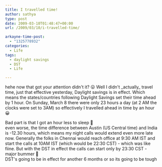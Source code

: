 ```yaml
---
title: I travelled time!
author: sathya
type: post
date: 2009-03-10T01:48:47+00:00
url: /2009/03/10/i-travelled-time/

arkayne-time-post:
  - "1325778932"
categories:
  - Life
tags:
  - daylight savings
  - DST
  - Life

---
```

hehe now that got your attention didn't it? 😛 Well I didn't \_actually\_ travel time, just that effective yesterday, Daylight savings is in effect. Which means the states/countries following Daylight Savings set their time ahead by 1 hour. On Sunday, March 8 there were only 23 hours a day (at 2 AM the clocks were set to 3AM) so effectively I travelled ahead in time by an hour 😀

<!--more-->

Bad part is that I got an hour less to sleep 🙁  
even worse, the time difference between Austin (US Central time) and India is -12.30 hours, which means my night calls would extend even more late now. Generally the folks in Chennai would reach office at 9:30 AM IST and start the calls at 10AM IST (which would be 22:30 CST) - which was like fiine. But with the DST in effect the calls can start only by 23:30 CST - major bummer 🙁  
DST's going to be in effect for another 6 months or so its going to be tough
